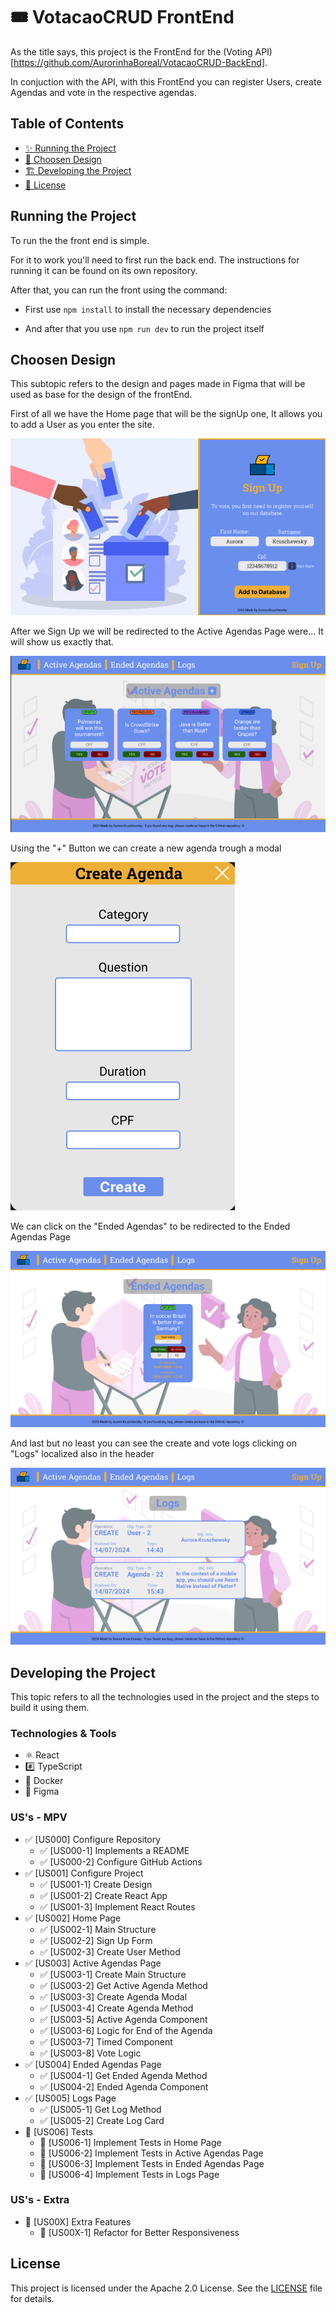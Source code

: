 # 🎟️ VotacaoCRUD FrontEnd

As the title says, this project is the FrontEnd for the (Voting API)[https://github.com/AurorinhaBoreal/VotacaoCRUD-BackEnd].

In conjuction with the API, with this FrontEnd you can register Users, create Agendas and vote in the respective agendas.

## Table of Contents
- [✨ Running the Project](#running-the-project)
- [🎨 Choosen Design](#design-of-the-pages)
- [🏗️ Developing the Project](#developing-the-project)
- [📄 License](#license)

## Running the Project

To run the the front end is simple.

For it to work you'll need to first run the back end. The instructions for running it can be found on its own repository.

After that, you can run the front using the command:

- First use ```npm install``` to install the necessary dependencies

- And after that you use ```npm run dev``` to run the project itself

## Choosen Design

This subtopic refers to the design and pages made in Figma that will be used as base for the design of the frontEnd.

First of all we have the Home page that will be the signUp one, It allows you to add a User as you enter the site.

![Figma Home Page](docs/home-page.png)

After we Sign Up we will be redirected to the Active Agendas Page were... It will show us exactly that.

![Figma Active Agendas Page](docs/active-agendas-page.png)

Using the "+" Button we can create a new agenda trough a modal

![Figma Create Agenda Modal](docs/create-agenda-modal.png)

We can click on the "Ended Agendas" to be redirected to the Ended Agendas Page

![Figma Ended Agendas Page](docs/ended-agendas-page.png)

And last but no least you can see the create and vote logs clicking on "Logs" localized also in the header

![Figma Logs Page](docs/logs-page.png)

## Developing the Project

This topic refers to all the technologies used in the project and the steps to build it using them.

### Technologies & Tools

- ⚛️ React
- #️⃣ TypeScript
- 🐋 Docker
- 🎨 Figma

### US's - MPV

- ✅ [US000] Configure Repository
  - ✅ [US000-1] Implements a README
  - ✅ [US000-2] Configure GitHub Actions
- ✅ [US001] Configure Project
  - ✅ [US001-1] Create Design
  - ✅ [US001-2] Create React App
  - ✅ [US001-3] Implement React Routes
- ✅ [US002] Home Page
  - ✅ [US002-1] Main Structure
  - ✅ [US002-2] Sign Up Form
  - ✅ [US002-3] Create User Method
- ✅ [US003] Active Agendas Page
  - ✅ [US003-1] Create Main Structure
  - ✅ [US003-2] Get Active Agenda Method
  - ✅ [US003-3] Create Agenda Modal
  - ✅ [US003-4] Create Agenda Method
  - ✅ [US003-5] Active Agenda Component
  - ✅ [US003-6] Logic for End of the Agenda
  - ✅ [US003-7] Timed Component
  - ✅ [US003-8] Vote Logic
- ✅ [US004] Ended Agendas Page
  - ✅ [US004-1] Get Ended Agenda Method
  - ✅ [US004-2] Ended Agenda Component
- ✅ [US005] Logs Page
  - ✅ [US005-1] Get Log Method
  - ✅ [US005-2] Create Log Card
- 🚧 [US006] Tests
  - 🚧 [US006-1] Implement Tests in Home Page
  - 🚧 [US006-2] Implement Tests in Active Agendas Page
  - 🚧 [US006-3] Implement Tests in Ended Agendas Page
  - 🚧 [US006-4] Implement Tests in Logs Page

### US's - Extra

- 🚧 [US00X] Extra Features
  - 🚧 [US00X-1] Refactor for Better Responsiveness


## License
This project is licensed under the Apache 2.0 License. See the [LICENSE](LICENSE) file for details.
